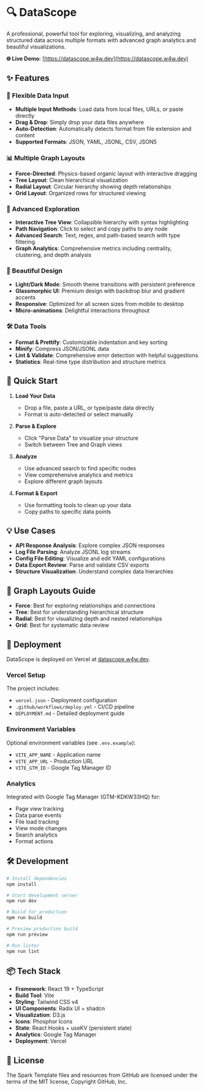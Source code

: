 # 🔍 DataScope

A professional, powerful tool for exploring, visualizing, and analyzing structured data across multiple formats with advanced graph analytics and beautiful visualizations.

**🌐 Live Demo**: [https://datascope.w4w.dev](https://datascope.w4w.dev)

## ✨ Features

### 📁 Flexible Data Input
- **Multiple Input Methods**: Load data from local files, URLs, or paste directly
- **Drag & Drop**: Simply drop your data files anywhere
- **Auto-Detection**: Automatically detects format from file extension and content
- **Supported Formats**: JSON, YAML, JSONL, CSV, JSON5

### 📊 Multiple Graph Layouts
- **Force-Directed**: Physics-based organic layout with interactive dragging
- **Tree Layout**: Clean hierarchical visualization
- **Radial Layout**: Circular hierarchy showing depth relationships
- **Grid Layout**: Organized rows for structured viewing

### 🔎 Advanced Exploration
- **Interactive Tree View**: Collapsible hierarchy with syntax highlighting
- **Path Navigation**: Click to select and copy paths to any node
- **Advanced Search**: Text, regex, and path-based search with type filtering
- **Graph Analytics**: Comprehensive metrics including centrality, clustering, and depth analysis

### 🎨 Beautiful Design
- **Light/Dark Mode**: Smooth theme transitions with persistent preference
- **Glassmorphic UI**: Premium design with backdrop blur and gradient accents
- **Responsive**: Optimized for all screen sizes from mobile to desktop
- **Micro-animations**: Delightful interactions throughout

### 🛠️ Data Tools
- **Format & Prettify**: Customizable indentation and key sorting
- **Minify**: Compress JSON/JSONL data
- **Lint & Validate**: Comprehensive error detection with helpful suggestions
- **Statistics**: Real-time type distribution and structure metrics

## 🚀 Quick Start

1. **Load Your Data**
   - Drop a file, paste a URL, or type/paste data directly
   - Format is auto-detected or select manually

2. **Parse & Explore**
   - Click "Parse Data" to visualize your structure
   - Switch between Tree and Graph views

3. **Analyze**
   - Use advanced search to find specific nodes
   - View comprehensive analytics and metrics
   - Explore different graph layouts

4. **Format & Export**
   - Use formatting tools to clean up your data
   - Copy paths to specific data points

## 💡 Use Cases

- **API Response Analysis**: Explore complex JSON responses
- **Log File Parsing**: Analyze JSONL log streams
- **Config File Editing**: Visualize and edit YAML configurations
- **Data Export Review**: Parse and validate CSV exports
- **Structure Visualization**: Understand complex data hierarchies

## 🎯 Graph Layouts Guide

- **Force**: Best for exploring relationships and connections
- **Tree**: Best for understanding hierarchical structure
- **Radial**: Best for visualizing depth and nested relationships
- **Grid**: Best for systematic data review

## 🚢 Deployment

DataScope is deployed on Vercel at [datascope.w4w.dev](https://datascope.w4w.dev).

### Vercel Setup

The project includes:
- `vercel.json` - Deployment configuration
- `.github/workflows/deploy.yml` - CI/CD pipeline
- `DEPLOYMENT.md` - Detailed deployment guide

### Environment Variables

Optional environment variables (see `.env.example`):
- `VITE_APP_NAME` - Application name
- `VITE_APP_URL` - Production URL
- `VITE_GTM_ID` - Google Tag Manager ID

### Analytics

Integrated with Google Tag Manager (GTM-KDKW33HQ) for:
- Page view tracking
- Data parse events
- File load tracking
- View mode changes
- Search analytics
- Format actions

## 🛠️ Development

```bash
# Install dependencies
npm install

# Start development server
npm run dev

# Build for production
npm run build

# Preview production build
npm run preview

# Run linter
npm run lint
```

## 📦 Tech Stack

- **Framework**: React 19 + TypeScript
- **Build Tool**: Vite
- **Styling**: Tailwind CSS v4
- **UI Components**: Radix UI + shadcn
- **Visualization**: D3.js
- **Icons**: Phosphor Icons
- **State**: React Hooks + useKV (persistent state)
- **Analytics**: Google Tag Manager
- **Deployment**: Vercel

## 📄 License

The Spark Template files and resources from GitHub are licensed under the terms of the MIT license, Copyright GitHub, Inc.

